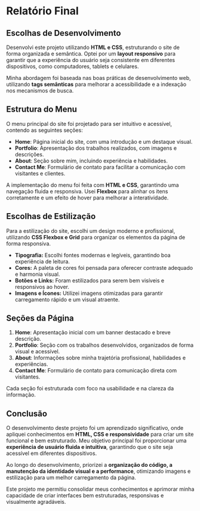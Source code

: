 # Relatório Final

## Escolhas de Desenvolvimento

Desenvolvi este projeto utilizando **HTML e CSS**, estruturando o site de forma organizada e semântica. Optei por um **layout responsivo** para garantir que a experiência do usuário seja consistente em diferentes dispositivos, como computadores, tablets e celulares.

Minha abordagem foi baseada nas boas práticas de desenvolvimento web, utilizando **tags semânticas** para melhorar a acessibilidade e a indexação nos mecanismos de busca.

## Estrutura do Menu

O menu principal do site foi projetado para ser intuitivo e acessível, contendo as seguintes seções:
- **Home**: Página inicial do site, com uma introdução e um destaque visual.
- **Portfolio**: Apresentação dos trabalhos realizados, com imagens e descrições.
- **About**: Seção sobre mim, incluindo experiência e habilidades.
- **Contact Me**: Formulário de contato para facilitar a comunicação com visitantes e clientes.

A implementação do menu foi feita com **HTML e CSS**, garantindo uma navegação fluida e responsiva. Usei **Flexbox** para alinhar os itens corretamente e um efeito de hover para melhorar a interatividade.

## Escolhas de Estilização

Para a estilização do site, escolhi um design moderno e profissional, utilizando **CSS Flexbox e Grid** para organizar os elementos da página de forma responsiva. 

- **Tipografia:** Escolhi fontes modernas e legíveis, garantindo boa experiência de leitura.
- **Cores:** A paleta de cores foi pensada para oferecer contraste adequado e harmonia visual.
- **Botões e Links:** Foram estilizados para serem bem visíveis e responsivos ao hover.
- **Imagens e Ícones:** Utilizei imagens otimizadas para garantir carregamento rápido e um visual atraente.

## Seções da Página

1. **Home**: Apresentação inicial com um banner destacado e breve descrição.
2. **Portfolio**: Seção com os trabalhos desenvolvidos, organizados de forma visual e acessível.
3. **About**: Informações sobre minha trajetória profissional, habilidades e experiências.
4. **Contact Me**: Formulário de contato para comunicação direta com visitantes.

Cada seção foi estruturada com foco na usabilidade e na clareza da informação.

## Conclusão

O desenvolvimento deste projeto foi um aprendizado significativo, onde apliquei conhecimentos em **HTML, CSS e responsividade** para criar um site funcional e bem estruturado. Meu objetivo principal foi proporcionar uma **experiência de usuário fluida e intuitiva**, garantindo que o site seja acessível em diferentes dispositivos. 

Ao longo do desenvolvimento, priorizei a **organização do código, a manutenção da identidade visual e a performance**, otimizando imagens e estilização para um melhor carregamento da página.

Este projeto me permitiu consolidar meus conhecimentos e aprimorar minha capacidade de criar interfaces bem estruturadas, responsivas e visualmente agradáveis.